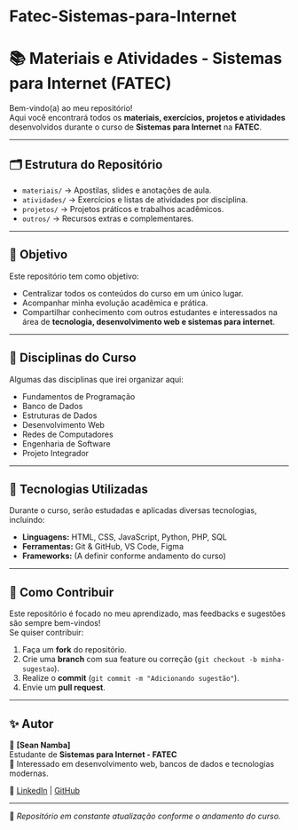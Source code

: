 # Fatec-Sistemas-para-Internet
# 📚 Materiais e Atividades - Sistemas para Internet (FATEC)

Bem-vindo(a) ao meu repositório!  
Aqui você encontrará todos os **materiais, exercícios, projetos e atividades** desenvolvidos durante o curso de **Sistemas para Internet** na **FATEC**.  

---

## 🗂 Estrutura do Repositório
- `materiais/` → Apostilas, slides e anotações de aula.  
- `atividades/` → Exercícios e listas de atividades por disciplina.  
- `projetos/` → Projetos práticos e trabalhos acadêmicos.  
- `outros/` → Recursos extras e complementares.  

---

## 🎯 Objetivo
Este repositório tem como objetivo:
- Centralizar todos os conteúdos do curso em um único lugar.  
- Acompanhar minha evolução acadêmica e prática.  
- Compartilhar conhecimento com outros estudantes e interessados na área de **tecnologia, desenvolvimento web e sistemas para internet**.  

---

## 📖 Disciplinas do Curso
Algumas das disciplinas que irei organizar aqui:
- Fundamentos de Programação  
- Banco de Dados  
- Estruturas de Dados  
- Desenvolvimento Web  
- Redes de Computadores  
- Engenharia de Software  
- Projeto Integrador  

---

## 🚀 Tecnologias Utilizadas
Durante o curso, serão estudadas e aplicadas diversas tecnologias, incluindo:  
- **Linguagens:** HTML, CSS, JavaScript, Python, PHP, SQL  
- **Ferramentas:** Git & GitHub, VS Code, Figma  
- **Frameworks:** (A definir conforme andamento do curso)  

---

## 📌 Como Contribuir
Este repositório é focado no meu aprendizado, mas feedbacks e sugestões são sempre bem-vindos!  
Se quiser contribuir:  
1. Faça um **fork** do repositório.  
2. Crie uma **branch** com sua feature ou correção (`git checkout -b minha-sugestao`).  
3. Realize o **commit** (`git commit -m "Adicionando sugestão"`).  
4. Envie um **pull request**.  

---

## ✨ Autor
👤 **[Sean Namba]**  
Estudante de **Sistemas para Internet - FATEC**  
📌 Interessado em desenvolvimento web, bancos de dados e tecnologias modernas.  

🔗 [LinkedIn](https://www.linkedin.com/in/sean-namba-838836220) | [GitHub](https://github.com/SeanNamba)  

---

📅 *Repositório em constante atualização conforme o andamento do curso.*

